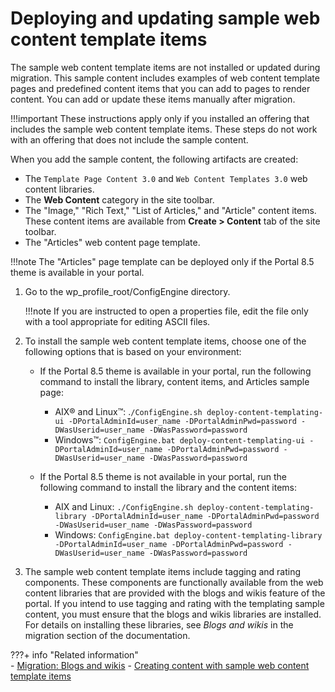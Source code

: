 # Deploying and updating sample web content template items

The sample web content template items are not installed or updated during migration. This sample content includes examples of web content template pages and predefined content items that you can add to pages to render content. You can add or update these items manually after migration.

!!!important
    These instructions apply only if you installed an offering that includes the sample web content template items. These steps do not work with an offering that does not include the sample content.

When you add the sample content, the following artifacts are created:

-   The `Template Page Content 3.0` and `Web Content Templates 3.0` web content libraries.
-   The **Web Content** category in the site toolbar.
-   The "Image," "Rich Text," "List of Articles," and "Article" content items. These content items are available from **Create > Content** tab of the site toolbar.
-   The "Articles" web content page template.

!!!note
    The "Articles" page template can be deployed only if the Portal 8.5 theme is available in your portal.

1.  Go to the wp_profile_root/ConfigEngine directory.

    !!!note
        If you are instructed to open a properties file, edit the file only with a tool appropriate for editing ASCII files.

2.  To install the sample web content template items, choose one of the following options that is based on your environment:

    -   If the Portal 8.5 theme is available in your portal, run the following command to install the library, content items, and Articles sample page:
        -   AIX® and Linux™: .`/ConfigEngine.sh deploy-content-templating-ui -DPortalAdminId=user_name -DPortalAdminPwd=password -DWasUserid=user_name -DWasPassword=password`
        -   Windows™: `ConfigEngine.bat deploy-content-templating-ui -DPortalAdminId=user_name -DPortalAdminPwd=password -DWasUserid=user_name -DWasPassword=password`

    -   If the Portal 8.5 theme is not available in your portal, run the following command to install the library and the content items:
        -   AIX and Linux: `./ConfigEngine.sh deploy-content-templating-library -DPortalAdminId=user_name -DPortalAdminPwd=password -DWasUserid=user_name -DWasPassword=password`
        -   Windows: `ConfigEngine.bat deploy-content-templating-library -DPortalAdminId=user_name -DPortalAdminPwd=password -DWasUserid=user_name -DWasPassword=password`

3.  The sample web content template items include tagging and rating components. These components are functionally available from the web content libraries that are provided with the blogs and wikis feature of the portal. If you intend to use tagging and rating with the templating sample content, you must ensure that the blogs and wikis libraries are installed. For details on installing these libraries, see *Blogs and wikis* in the migration section of the documentation.


???+ info "Related information"  
    -   [Migration: Blogs and wikis](../../../../../../deployment/manage/migrate/next_steps/post_mig_activities/portal_task/mig_blogs_wiki.md)
    -   [Creating content with sample web content template items](../../../../../../manage_content/wcm/wcm_content_delivery/delivering_web_content/deliver_webcontent_on_portal/getting_started/creating_contentsamples/index.md)

